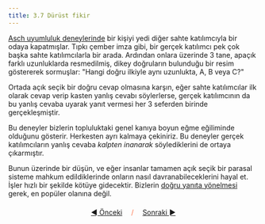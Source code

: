 ```yaml
---
title: 3.7 Dürüst fikir
---
```


[Asch uyumluluk
deneylerinde](https://tr.wikipedia.org/wiki/Asch_deneyi) bir kişiyi
yedi diğer sahte katılımcıyla bir odaya kapatmışlar.  Tıpkı çember
imza gibi, bir gerçek katılımcı pek çok başka sahte katılımcılarla bir
arada.  Ardından onlara üzerinde 3 tane, apaçık farklı uzunluklarda
resmedilmiş, dikey doğruların bulunduğu bir resim göstererek
sormuşlar: "Hangi doğru ilkiyle aynı uzunlukta, A, B veya C?"

Ortada açık seçik bir doğru cevap olmasına karşın, eğer sahte
katılımcılar ilk olarak cevap verip kasten yanlış cevabı söylerlerse,
gerçek katılımcının da bu yanlış cevaba uyarak yanıt vermesi her 3
seferden birinde gerçekleşmiştir.

Bu deneyler bizlerin topluluktaki genel kanıya boyun eğme eğiliminde
olduğunu gösterir.  Herkesten ayrı kalmaya çekiniriz.  Bu deneyler
gerçek katılımcıların yanlış cevaba *kalpten inanarak* söylediklerini
de ortaya çıkarmıştır.

Bunun üzerinde bir düşün, ve eğer insanlar tamamen açık seçik bir
parasal sisteme mahkum edildiklerinde onların nasıl
davranabileceklerini hayal et.  İşler hızlı bir şekilde kötüye
gidecektir.  Bizlerin [doğru yanıta
yönelmesi](3.08_wisdom_of_the_crowd.md) gerek, en popüler olanına
değil.



<p align='center' style='margin-top: 1.5em;'><span style='margin-right: 1em;'><a href="./3.06_trying_things.md">◄ Önceki</a></span> <span style='color: #ff774d;'>/</span> <span style='margin-left: 1em;'><a href="./3.08_wisdom_of_the_crowd.md">Sonraki ►</a></span></p>
